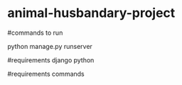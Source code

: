 # animal-husbandary-project

#commands to run

python manage.py runserver

#requirements
django python


#requirements commands
